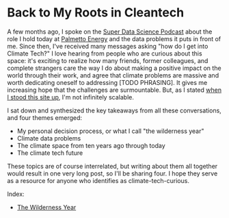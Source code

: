<!--
.. date: 2024-03-17
.. tags: jobs
-->

# Back to My Roots in Cleantech

A few months ago, I spoke on the [Super Data Science Podcast](https://www.youtube.com/watch?v=S40w4qjl7UQ) about the role I hold today at [Palmetto Energy](https://palmetto.com/careers) and the data problems it puts in front of me. Since then, I've received many messages asking "how do I get into Climate Tech?" I love hearing from people who are curious about this space: it's exciting to realize how many friends, former colleagues, and complete strangers care the way I do about making a positive impact on the world through their work, and agree that climate problems are massive and worth dedicating oneself to addressing [TODO PHRASING]. It gives me increasing hope that the challenges are surmountable. But, as I stated [when I stood this site up](../why-now/content.md), I'm not infinitely scalable. 

I sat down and synthesized the key takeaways from all these conversations, and four themes emerged:
* My personal decision process, or what I call "the wilderness year"
* Climate data problems
* The climate space from ten years ago through today
* The climate tech future

These topics are of course interrelated, but writing about them all together would result in one very long post, so I'll be sharing four. I hope they serve as a resource for anyone who identifies as climate-tech-curious.

Index:
* [The Wilderness Year](../the_wilderness_year/content.md)